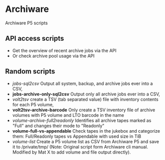 # Archiware
Archiware P5 scripts

## API access scripts
- Get the overview of recent archive jobs via the API
- Or check archive pool usage via the API

## Random scripts
- *jobs-sql2csv* Output all system, backup, and archive jobs ever into a CSV,
- **jobs-archive-only-sql2csv** Output only all archive jobs ever into a CSV, 
- *volt2tsv* create a TSV (tab separated value) file with inventory contents for each P5 volume,
- **volt2tsv-archive-barcode** Only create a TSV inventory file of archive volumes with P5 volume and LTO barcode in the name
- *volume-archive-full2readonly* Identifies all archive tapes marked as "Full" and changes their mode to "Readonly"
- **volume-full-vs-appendable** Check tapes in the jukebox and categorize them: Full/Readonly tapes vs Appendable with used size in TiB
- *volume-list* Create a P5 volume list as CSV from Archiware P5 and save it to /private/tmp/ (Note: Original script form Archiware cli manual. Modified by Mat X to add volume and file output directly).

